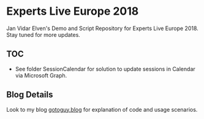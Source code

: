 # Experts Live Europe 2018
Jan Vidar Elven's Demo and Script Repository for Experts Live Europe 2018. Stay tuned for more updates.

## TOC
* See folder SessionCalendar for solution to update sessions in Calendar via Microsoft Graph.

## Blog Details
Look to my blog [gotoguy.blog](http://gotoguy.blog) for explanation of code and usage scenarios.
